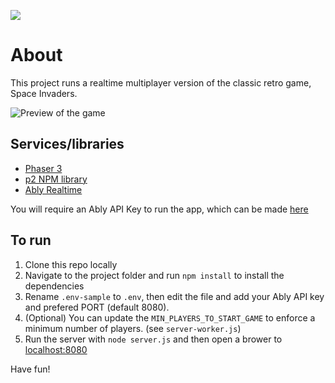 ![](./public/space-invaders-hero.svg)

# About

This project runs a realtime multiplayer version of the classic retro game, Space Invaders.

![Preview of the game](https://user-images.githubusercontent.com/5900152/84092843-7ea1ce80-a9f0-11ea-809d-41cd20fb8e59.gif)


## Services/libraries 

- [Phaser 3](https://phaser.io)
- [p2 NPM library](https://www.npmjs.com/package/p2)
- [Ably Realtime](https://www.ably.com) 

You will require an Ably API Key to run the app, which can be made [here](https://ably.com/sign-up)


## To run

1. Clone this repo locally
1. Navigate to the project folder and run `npm install` to install the dependencies
1. Rename `.env-sample` to `.env`, then edit the file and add your Ably API key and prefered PORT (default 8080).
1. (Optional) You can update the `MIN_PLAYERS_TO_START_GAME` to enforce a minimum number of players. (see `server-worker.js`)
1. Run the server with `node server.js` and then open a brower to [localhost:8080](http://localhost:8080)


Have fun!
